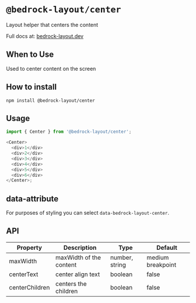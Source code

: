# `@bedrock-layout/center`

Layout helper that centers the content

Full docs at: [bedrock-layout.dev](https://bedrock-layout.dev/)

## When to Use

Used to center content on the screen

## How to install

`npm install @bedrock-layout/center`

## Usage

```javascript
import { Center } from '@bedrock-layout/center';

<Center>
  <div>1</div>
  <div>2</div>
  <div>3</div>
  <div>4</div>
  <div>5</div>
  <div>6</div>
</Center>;
```

## data-attribute

For purposes of styling you can select `data-bedrock-layout-center`.

## API

| Property       | Description             | Type           | Default           |
| -------------- | ----------------------- | -------------- | ----------------- |
| maxWidth       | maxWidth of the content | number, string | medium breakpoint |
| centerText     | center align text       | boolean        | false             |
| centerChildren | centers the children    | boolean        | false             |
